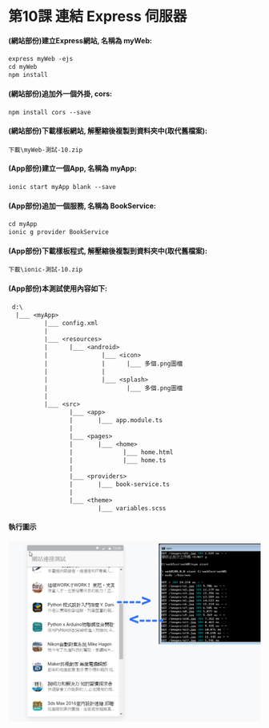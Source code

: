 # 第10課 連結 Express 伺服器


#### (網站部份)建立Express網站, 名稱為 myWeb:
```
express myWeb -ejs
cd myWeb
npm install
```


#### (網站部份)追加外一個外掛, cors:
```
npm install cors --save
```


#### (網站部份)下載樣板網站, 解壓縮後複製到<myWeb>資料夾中(取代舊檔案):
```
下載\myWeb-測試-10.zip
```



#### (App部份)建立一個App, 名稱為 myApp:
```
ionic start myApp blank --save
```


#### (App部份)追加一個服務, 名稱為 BookService:
```
cd myApp
ionic g provider BookService
```


#### (App部份)下載樣板程式, 解壓縮後複製到<myApp>資料夾中(取代舊檔案):
```
下載\ionic-測試-10.zip
```

#### (App部份)本測試使用內容如下:
```
 d:\
  |___ <myApp> 
          |___ config.xml 
          |
          |___ <resources>     
          |      |___ <android>  
          |               |___ <icon>
          |               |      |___ 多個.png圖檔          
          |               | 
          |               |___ <splash> 
          |                      |___ 多個.png圖檔              
          |               
          |___ <src>
                 |___ <app> 
                 |       |___ app.module.ts
                 |                 
                 |___ <pages>   
                 |       |___ <home> 
                 |              |___ home.html 
                 |              |___ home.ts   
                 |
                 |___ <providers>   
                 |       |___ book-service.ts                
                 |
                 |___ <theme>   
                         |___ variables.scss
```


#### 執行圖示
![GitHub Logo](/images/fig10-01.jpg)

